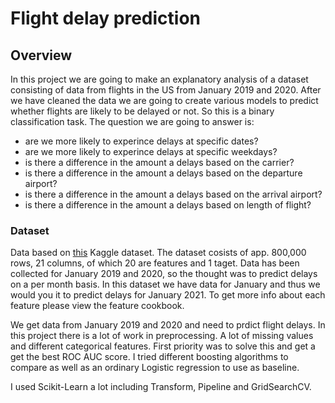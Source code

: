 # Flight delay prediction
## Overview
In this project we are going to make an explanatory analysis of a dataset consisting of data from flights in the US from January 2019 and 2020. After we have cleaned the data we are going to create various models to predict whether flights are likely to be delayed or not. So this is a binary classification task.
The question we are going to answer is:

 - are we more likely to experince delays at specific dates?
 - are we more likely to experince delays at specific weekdays?
 - is there a difference in the amount a delays based on the carrier?
 - is there a difference in the amount a delays based on the departure airport?
 - is there a difference in the amount a delays based on the arrival airport?
 - is there a difference in the amount a delays based on length of flight?

### Dataset
 Data based on [this](https://www.kaggle.com/divyansh22/flight-delay-prediction) Kaggle dataset. 
The dataset cosists of app. 800,000 rows, 21 columns, of which 20  are features and 1 taget. Data has been collected for January 2019 and 2020, so the thought was to predict delays on a per month basis. In this dataset we have data for January and thus we would you it to predict delays for January 2021. To get more info about each feature please view the feature cookbook.



We get data from January 2019 and 2020 and need to prdict flight delays. In this project there is a lot of work in preprocessing. A lot of missing values and different categorical features. First priority was to solve this and get a get the best ROC AUC score. I tried different boosting algorithms to compare as well as an ordinary Logistic regression to use as baseline.

I used Scikit-Learn a lot including Transform, Pipeline and GridSearchCV.
<!--stackedit_data:
eyJoaXN0b3J5IjpbLTkzMTAyOTExNSwtMjY1OTYxNDMzLDEyND
A4NTY5NSwtMTQ0OTE1ODUxMSwtMTQzMzUyNTc4MF19
-->